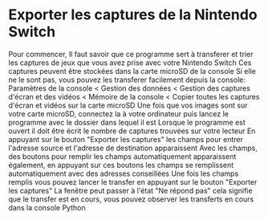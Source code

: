 # Exporter les captures de la Nintendo Switch

Pour commencer, 
Il faut savoir que ce programme sert à transferer et trier les captures de jeux que vous avez prise avec votre Nintendo Switch
Ces captures peuvent être stockées dans la carte microSD de la console
Si elle ne le sont pas, vous pouvez les transferer facilement depuis la console: Paramètres de la console < Gestion des données < Gestion des captures d'écran et des vidéos < Mémoire de la console < Copier toutes les captures d'écran et vidéos sur la carte microSD
Une fois que vos images sont sur votre carte microSD, connectez la à votre ordinateur puis lancez le programme avec le dossier dans lequel il est
Lorsque le programme est ouvert il doit être écrit le nombre de captures trouvées sur votre lecteur
En appuyant sur le bouton "Exporter les captures" les champs pour entrer l'adresse source et l'adresse de destination apparaissent
Avec les champs, des boutons pour remplir les champs automatiquement apparaissent également, en appuyant sur ces boutons les champs se remplissent automatiquement avec des adresses conseillées
Une fois les champs remplis vous pouvez lancer le transfer en appuyant sur le bouton "Exporter les captures"
La fenêtre peut passer à l'état "Ne répond pas" cela signifie que le transfer est en cours, vous pouvez observer les transferts en cours dans la console Python
